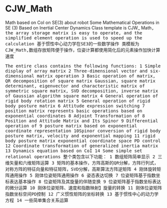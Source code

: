 # CJW_Math

Math based on CoI on SE(3) about robot
Some Mathematical Operations in SE (3) Based on Inertial Center Dynamics
Class template is CJW_ Math<TT>, the array storage matrix is easy to operate, and the simplified element operation is used to speed up the calculation
基于惯性中心动力学在SE3的一些数学操作
类模板为CJW_Math<TT>,数组存放矩阵便于操作，位姿计算都使用简化后的元素操作加快计算速度


The entire class contains the following functions:
1 Simple display of array matrix
2 Three-dimensional vector and six-dimensional matrix operation
3 Basic operation of matrix, QR decomposition of square matrix Gaussian, square matrix determinant, eigenvector and characteristic matrix of symmetric square matrix, SVD decomposition, inverse matrix of Gaussian algorithm square matrix
4 General operation of rigid body rotation matrix
5 General operation of rigid body posture matrix
6 Attitude expression switching
7 position matrix represents basic operations based on exponential coordinates
8 Adjoint Transformation of 8 Position and Attitude Matrix and Its Spinor
9 Differential operation of 9 posture matrix based on exponential coordinate representation
10Spinor conversion of rigid body posture matrix, velocity and exponential mapping
11 rigid body posture matrix exponential coordinate space PD control
12 Coordinate transformation of generalized inertia matrix
13 Dynamics equation based on CoI
14 Some simple set relational operations
整个类包含以下功能：
1 数组矩阵简单显示
2 三维矢量和六维矩阵运算
3 矩阵的基本操作，方阵高斯的QR分解，方阵行列式，对称方阵的特征向量和特征矩阵，SVD分解，高斯算法方阵逆矩阵
4 刚体旋转矩阵通用操作
5 刚体位姿矩阵通用操作
6 姿态表达切换
7 位姿矩阵基于指数坐标表达基本操作
8 位姿矩阵及其旋量的伴随变换
9 位姿矩阵基于指数坐标表达的微分运算
10 刚体位姿矩阵、速度和指数映射】旋量的转换
11 刚体位姿矩阵指数坐标空间PD控制
12 广义惯性矩阵的坐标转换
13 基于惯性中心的动力学方程
14 一些简单集合关系运算
